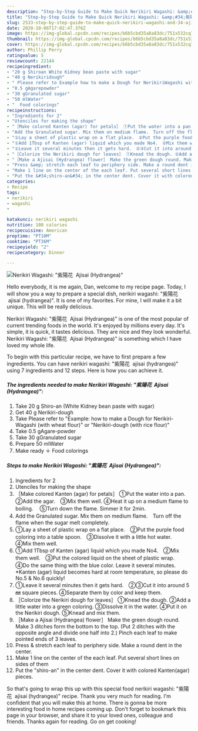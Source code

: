 ```yaml
---
description: "Step-by-Step Guide to Make Quick Nerikiri Wagashi: &amp;#34;紫陽花  Ajisai (Hydrangea)&amp;#34;"
title: "Step-by-Step Guide to Make Quick Nerikiri Wagashi: &amp;#34;紫陽花  Ajisai (Hydrangea)&amp;#34;"
slug: 2533-step-by-step-guide-to-make-quick-nerikiri-wagashi-and-34-ajisai-hydrangea-and-34
date: 2020-10-06T17:02:47.376Z
image: https://img-global.cpcdn.com/recipes/b6b5cbd35a8a83dc/751x532cq70/nerikiri-wagashi-紫陽花-ajisai-hydrangea-recipe-main-photo.jpg
thumbnail: https://img-global.cpcdn.com/recipes/b6b5cbd35a8a83dc/751x532cq70/nerikiri-wagashi-紫陽花-ajisai-hydrangea-recipe-main-photo.jpg
cover: https://img-global.cpcdn.com/recipes/b6b5cbd35a8a83dc/751x532cq70/nerikiri-wagashi-紫陽花-ajisai-hydrangea-recipe-main-photo.jpg
author: Phillip Perry
ratingvalue: 5
reviewcount: 22144
recipeingredient:
- "20 g Shiroan White Kidney bean paste with sugar"
- "40 g Nerikiridough"
- " Please refer to Example how to make a Dough for NerikiriWagashi with wheat flour or Nerikiridough with rice flour"
- "0.5 gAgarepowder"
- "30 gGranulated sugar"
- "50 mlWater"
- "  Food colorings"
recipeinstructions:
- "Ingredients for 2"
- "Utenciles for making the shape"
- "［Make colored Kanten (agar) for petals］ ①Put the water into a pan.　②Add the agar.　③Mix them well. ④Heat it up on a medium flame to boiling. 　⑤Turn down the flame. Simmer it for 2min."
- "Add the Granulated sugar. Mix them on medium flame.　Turn off the flame when the sugar melt completely."
- "①Lay a sheet of plastic wrap on a flat place.　②Put the purple food coloring into a table spoon.　③Dissolve it with a little hot water.　④Mix them well."
- "①Add 1Tbsp of Kanten (agar) liquid which you made No4.　②Mix them well.　③Put the colored liquid on the sheet of plastic wrap.　④Do the same thing with the blue color. Leave it several minutes.　*Kanten (agar) liquid becomes hard at room temperature, so please do No.5 &amp; No.6 quickly!"
- "①Leave it several minutes then it gets hard.　②③Cut it into around 5㎜ square pieces. ④Separate them by color and keep them."
- "［Colorize the Nerikiri dough for leaves］ ①Knead the dough. ②Add a little water into a green coloring. ③Dissolve it in the water. ④Put it on the Nerikiri dough. ⑤Knead and mix them."
- "［Make a Ajisai (Hydrangea) flower］ Make the green dough round. Make 3 ditches form the bottom to the top. (Put 2 ditches with the opposite angle and divide one half into 2.) Pinch each leaf to make pointed ends of 3 leaves."
- "Press &amp; stretch each leaf to periphery side. Make a round dent in the center."
- "Make 1 line on the center of the each leaf. Put several short lines on sides of them"
- "Put the &#34;shiro-an&#34; in the center dent. Cover it with colored Kanten(agar) pieces."
categories:
- Recipe
tags:
- nerikiri
- wagashi
- 

katakunci: nerikiri wagashi  
nutrition: 108 calories
recipecuisine: American
preptime: "PT10M"
cooktime: "PT36M"
recipeyield: "2"
recipecategory: Dinner

---
```



![Nerikiri Wagashi: &#34;紫陽花  Ajisai (Hydrangea)&#34;](https://img-global.cpcdn.com/recipes/b6b5cbd35a8a83dc/751x532cq70/nerikiri-wagashi-紫陽花-ajisai-hydrangea-recipe-main-photo.jpg)

Hello everybody, it is me again, Dan, welcome to my recipe page. Today, I will show you a way to prepare a special dish, nerikiri wagashi: &#34;紫陽花  ajisai (hydrangea)&#34;. It is one of my favorites. For mine, I will make it a bit unique. This will be really delicious.



Nerikiri Wagashi: &#34;紫陽花  Ajisai (Hydrangea)&#34; is one of the most popular of current trending foods in the world. It's enjoyed by millions every day. It's simple, it is quick, it tastes delicious. They are nice and they look wonderful. Nerikiri Wagashi: &#34;紫陽花  Ajisai (Hydrangea)&#34; is something which I have loved my whole life.


To begin with this particular recipe, we have to first prepare a few ingredients. You can have nerikiri wagashi: &#34;紫陽花  ajisai (hydrangea)&#34; using 7 ingredients and 12 steps. Here is how you can achieve it.

<!--inarticleads1-->

##### The ingredients needed to make Nerikiri Wagashi: &#34;紫陽花  Ajisai (Hydrangea)&#34;:

1. Take 20 g Shiro-an (White Kidney bean paste with sugar)
1. Get 40 g Nerikiri-dough
1. Take  Please refer to &#34;Example: how to make a Dough for Nerikiri-Wagashi (with wheat flour)&#34; or &#34;Nerikiri-dough (with rice flour)&#34;
1. Take 0.5 gAgare-powder
1. Take 30 gGranulated sugar
1. Prepare 50 mlWater
1. Make ready  ＋ Food colorings




<!--inarticleads2-->

##### Steps to make Nerikiri Wagashi: &#34;紫陽花  Ajisai (Hydrangea)&#34;:

1. Ingredients for 2
1. Utenciles for making the shape
1. ［Make colored Kanten (agar) for petals］ ①Put the water into a pan.　②Add the agar.　③Mix them well. ④Heat it up on a medium flame to boiling. 　⑤Turn down the flame. Simmer it for 2min.
1. Add the Granulated sugar. Mix them on medium flame.　Turn off the flame when the sugar melt completely.
1. ①Lay a sheet of plastic wrap on a flat place.　②Put the purple food coloring into a table spoon.　③Dissolve it with a little hot water.　④Mix them well.
1. ①Add 1Tbsp of Kanten (agar) liquid which you made No4.　②Mix them well.　③Put the colored liquid on the sheet of plastic wrap.　④Do the same thing with the blue color. Leave it several minutes.　*Kanten (agar) liquid becomes hard at room temperature, so please do No.5 &amp; No.6 quickly!
1. ①Leave it several minutes then it gets hard.　②③Cut it into around 5㎜ square pieces. ④Separate them by color and keep them.
1. ［Colorize the Nerikiri dough for leaves］ ①Knead the dough. ②Add a little water into a green coloring. ③Dissolve it in the water. ④Put it on the Nerikiri dough. ⑤Knead and mix them.
1. ［Make a Ajisai (Hydrangea) flower］ Make the green dough round. Make 3 ditches form the bottom to the top. (Put 2 ditches with the opposite angle and divide one half into 2.) Pinch each leaf to make pointed ends of 3 leaves.
1. Press &amp; stretch each leaf to periphery side. Make a round dent in the center.
1. Make 1 line on the center of the each leaf. Put several short lines on sides of them
1. Put the &#34;shiro-an&#34; in the center dent. Cover it with colored Kanten(agar) pieces.




So that's going to wrap this up with this special food nerikiri wagashi: &#34;紫陽花  ajisai (hydrangea)&#34; recipe. Thank you very much for reading. I'm confident that you will make this at home. There is gonna be more interesting food in home recipes coming up. Don't forget to bookmark this page in your browser, and share it to your loved ones, colleague and friends. Thanks again for reading. Go on get cooking!
